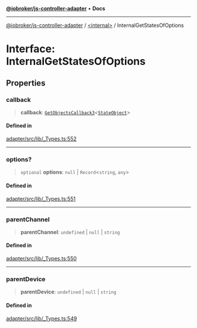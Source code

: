 [**@iobroker/js-controller-adapter**](../../README.md) • **Docs**

***

[@iobroker/js-controller-adapter](../../globals.md) / [\<internal\>](../README.md) / InternalGetStatesOfOptions

# Interface: InternalGetStatesOfOptions

## Properties

### callback

> **callback**: [`GetObjectsCallback3`](../type-aliases/GetObjectsCallback3.md)\<[`StateObject`](StateObject.md)\>

#### Defined in

[adapter/src/lib/\_Types.ts:552](https://github.com/ioBroker/ioBroker.js-controller/blob/6e6387bb66b8177b201746ee5d7461396c3654ed/packages/adapter/src/lib/_Types.ts#L552)

***

### options?

> `optional` **options**: `null` \| `Record`\<`string`, `any`\>

#### Defined in

[adapter/src/lib/\_Types.ts:551](https://github.com/ioBroker/ioBroker.js-controller/blob/6e6387bb66b8177b201746ee5d7461396c3654ed/packages/adapter/src/lib/_Types.ts#L551)

***

### parentChannel

> **parentChannel**: `undefined` \| `null` \| `string`

#### Defined in

[adapter/src/lib/\_Types.ts:550](https://github.com/ioBroker/ioBroker.js-controller/blob/6e6387bb66b8177b201746ee5d7461396c3654ed/packages/adapter/src/lib/_Types.ts#L550)

***

### parentDevice

> **parentDevice**: `undefined` \| `null` \| `string`

#### Defined in

[adapter/src/lib/\_Types.ts:549](https://github.com/ioBroker/ioBroker.js-controller/blob/6e6387bb66b8177b201746ee5d7461396c3654ed/packages/adapter/src/lib/_Types.ts#L549)
